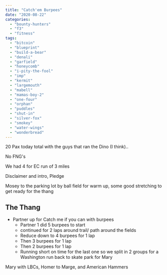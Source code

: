 ```yaml
---
title: "Catch'em Burpees"
date: "2020-08-22"
categories: 
  - "bounty-hunters"
  - "f3"
  - "fitness"
tags: 
  - "bitcoin"
  - "blueprint"
  - "build-a-bear"
  - "denali"
  - "garfield"
  - "honeycomb"
  - "i-pity-the-fool"
  - "imp"
  - "kermit"
  - "largemouth"
  - "mabell"
  - "mamas-boy-2"
  - "one-four"
  - "orphan"
  - "puddles"
  - "shut-in"
  - "silver-fox"
  - "smokey"
  - "water-wings"
  - "wonderbread"
---
```


20 Pax today total with the guys that ran the Dino (I think)..

No FNG's

We had 4 for EC run of 3 miles

Disclaimer and intro, Pledge

Mosey to the parking lot by ball field for warm up, some good stretching to get ready for the thang

## The Thang

- Partner up for Catch me if you can with burpees
    - Partner 1 did 5 burpees to start
    - continued for 2 laps around trail/ path around the fields
    - Reduce down to 4 burpees for 1 lap
    - Then 3 burpees for 1 lap
    - Then 2 burpees for 1 lap
    - Running short on time for the last one so we split in 2 groups for a Washington run back to skate park for Mary

Mary with LBCs, Homer to Marge, and American Hammers
